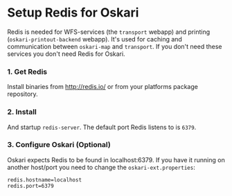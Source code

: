 # Setup Redis for Oskari

Redis is needed for WFS-services (the `transport` webapp) and printing (`oskari-printout-backend` webapp). It's used for caching and  communication between `oskari-map` and `transport`. If you don't need these services you don't need Redis for Oskari.

### 1. Get Redis

Install binaries from http://redis.io/ or from your platforms package repository.

### 2. Install

And startup `redis-server`. The default port Redis listens to is `6379`.

### 3. Configure Oskari (Optional)

Oskari expects Redis to be found in localhost:6379. If you have it running on another host/port you need
to change the `oskari-ext.properties`:

	redis.hostname=localhost
	redis.port=6379